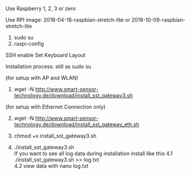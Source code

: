 Use Raspberry 1, 2, 3 or zero

Use RPI image:
2018-04-18-raspbian-stretch-lite
or 
2018-10-09-raspbian-stretch-lite

1. sudo su
2. raspi-config

SSH enable<nbsp>
Set Keyboard Layout 

Installation process:
still as sudo su

(for setup with AP and WLAN)

1. wget -N http://www.smart-sensor-technology.de/download/install_sst_gateway3.sh

(for setup with Ethernet Connection only)

2. wget -N http://www.smart-sensor-technology.de/download/install_sst_gateway_eth.sh		

3. chmod +x install_sst_gateway3.sh						
4. ./install_sst_gateway3.sh		
If you want to see all log data during installation install like this
4.1 ./install_sst_gateway3.sh >> log.txt			
4.2 view data with nano log.txt
